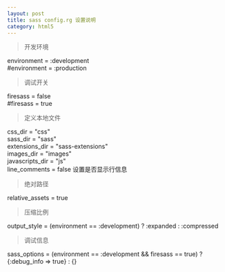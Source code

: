 ```yaml
---
layout: post
title: sass config.rg 设置说明
category: html5
---
```


>开发环境

environment = :development<br>
#environment = :production

>调试开关

firesass = false<br>
#firesass = true

>定义本地文件

css_dir = "css" <br>
sass_dir = "sass"<br>
extensions_dir = "sass-extensions"<br>
images_dir = "images"<br>
javascripts_dir = "js"<br>
line_comments = false 设置是否显示行信息

>绝对路径

relative_assets = true

>压缩比例

output_style = (environment == :development) ? :expanded : :compressed

>调试信息

sass_options = (environment == :development &amp;&amp; firesass == true) ? {:debug_info =&gt; true} : {}